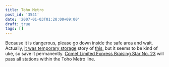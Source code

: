 ```yaml
---
title: Toho Metro
post_id: '3541'
date: '2007-01-03T01:20:00+09:00'
draft: true
tags: []
---
```


Because it is dangerous, please go down inside the safe area and wait. Actually, [it was temporary storage](/3542) story of [this,](/3542) but it seems to be kind of uke, so save it permanently. [Comet Limited Express Braising Star No. 23](http://lama.danmaq.com/lamarisa/#res17) will pass all stations within the Toho Metro line.
